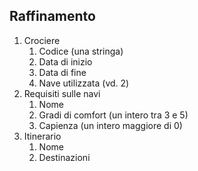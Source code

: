 ## Raffinamento
1. Crociere
	1. Codice (una stringa)
	2. Data di inizio
	3. Data di fine
	4. Nave utilizzata (vd. 2)
2. Requisiti sulle navi
	1. Nome
	2. Gradi di comfort (un intero tra 3 e 5)
	3. Capienza (un intero maggiore di 0)
3. Itinerario
	1. Nome
	2. Destinazioni